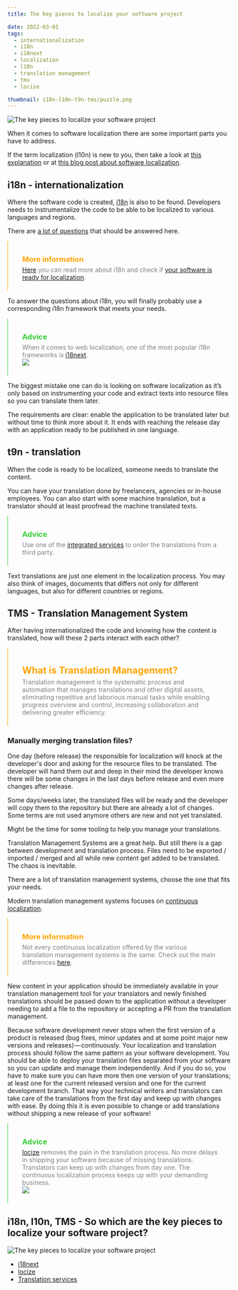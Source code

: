 ```yaml
---
title: The key pieces to localize your software project

date: 2022-03-01
tags:
  - internationalization
  - i18n
  - i18next
  - localization
  - l10n
  - translation management
  - tms
  - locize

thumbnail: i18n-l10n-t9n-tms/puzzle.png
---
```


![](puzzle.png "The key pieces to localize your software project")

When it comes to software localization there are some important parts you have to address.

If the term localization (l10n) is new to you, then take a look at [this explanation](../localization/) or at [this blog post about software localization](../what-is-software-localization/).


## i18n - internationalization <a name="i18n"></a>

Where the software code is created, [i18n](../what-is-i18n/) is also to be found. Developers needs to instrumentalize the code to be able to be localized to various languages and regions.

There are [a lot of questions](../is-your-software-ready-for-localization/) that should be answered here.

<div style="border-left: 0.5px solid orange;padding: 0.5rem 2rem">
  <h3 style="color:orange; margin-bottom: 0px;">More information</h3>
  <p style="color:grey; margin-top: 5px;"><a href="../what-is-i18n/" title="What is i18n?">Here</a> you can read more about i18n and check if <a href="../is-your-software-ready-for-localization/" title="Is your software ready for localization?">your software is ready for localization</a>.</p>
</div>

To answer the questions about i18n, you will finally probably use a corresponding i18n framework that meets your needs.

<div style="border-left: 0.5px solid limegreen;padding: 0.5rem 2rem">
  <h3 style="color:limegreen; margin-bottom: 0px;">Advice</h3>
  <p style="color:grey; margin-top: 5px;">When it comes to web localization, one of the most popular i18n frameworks is <a href="https://www.i18next.com" title="i18next - The best i18n frameworks for JavaScript">i18next</a>.
  <br />
  <a href="https://www.i18next.com" title="i18next - The best i18n frameworks for JavaScript">
    <img src="i18next-logo.png" />
  </a>
  </p>
</div>


The biggest mistake one can do is looking on software localization as it’s only based on instrumenting your code and extract texts into resource files so you can translate them later.

The requirements are clear: enable the application to be translated later but without time to think more about it. It ends with reaching the release day with an application ready to be published in one language.


## t9n - translation <a name="t9n"></a>

When the code is ready to be localized, someone needs to translate the content.

You can have your translation done by freelancers, agencies or in-house employees. You can also start with some machine translation, but a translator should at least proofread the machine translated texts.

<div style="border-left: 0.5px solid limegreen;padding: 0.5rem 2rem">
  <h3 style="color:limegreen; margin-bottom: 0px;">Advice</h3>
  <p style="color:grey; margin-top: 5px;">Use one of the <a href="/services.html#translationservices" title="Integrated professional translation partners">integrated services</a> to order the translations from a third party.
  </p>
</div>

Text translations are just one element in the localization process. You may also think of images, documents that differs not only for different languages, but also for different countries or regions.


## TMS - Translation Management System <a name="tms"></a>

After having internationalized the code and knowing how the content is translated, how will these 2 parts interact with each other?

<div style="border-left: 0.5px solid orange;padding: 0.5rem 2rem">
  <h2 style="color:orange; margin-bottom: 0px;">What is Translation Management?</h2>
  <p style="color:grey; margin-top: 5px;">Translation management is the systematic process and automation that manages translations and other digital assets, eliminating repetitive and laborious manual tasks while enabling progress overview and control, increasing collaboration and delivering greater efficiency.</p>
</div>

### Manually merging translation files?

One day (before release) the responsible for localization will knock at the developer's door and asking for the resource files to be translated. The developer will hand them out and deep in their mind the developer knows there will be some changes in the last days before release and even more changes after release.

Some days/weeks later, the translated files will be ready and the developer will copy them to the repository but there are already a lot of changes. Some terms are not used anymore others are new and not yet translated.

Might be the time for some tooling to help you manage your translations.

Translation Management Systems are a great help. But still there is a gap between development and translation process. Files need to be exported / imported / merged and all while new content get added to be translated. The chaos is inevitable.

There are a lot of translation management systems, choose the one that fits your needs.

Modern translation management systems focuses on [continuous localization](../modern-continuous-localization/).

<div style="border-left: 0.5px solid orange;padding: 0.5rem 2rem">
  <h3 style="color:orange; margin-bottom: 0px;">More information</h3>
  <p style="color:grey; margin-top: 5px;">Not every continuous localization offered by the various translation management systems is the same. Check out the main differences <a href="../modern-continuous-localization/" title="Continuous Localization vs. Continuous Localization">here</a>.</p>
</div>

New content in your application should be immediately available in your translation management tool for your translators and newly finished translations should be passed down to the application without a developer needing to add a file to the repository or accepting a PR from the translation management.

Because software development never stops when the first version of a product is released (bug fixes, minor updates and at some point major new versions and releases) — continuously. Your localization and translation process should follow the same pattern as your software development. You should be able to deploy your translation files separated from your software so you can update and manage them independently. And if you do so, you have to make sure you can have more then one version of your translations; at least one for the current released version and one for the current development branch. That way your technical writers and translators can take care of the translations from the first day and keep up with changes with ease. By doing this it is even possible to change or add translations without shipping a new release of your software!

<div style="border-left: 0.5px solid limegreen;padding: 0.5rem 2rem">
  <h3 style="color:limegreen; margin-bottom: 0px;">Advice</h3>
  <p style="color:grey; margin-top: 5px;"><a href="https://www.locize.com" title="locize - Bridging the gap between translation and development">locize</a> removes the pain in the translation process. No more delays in shipping your software because of missing translations. Translators can keep up with changes from day one. The continuous localization process keeps up with your demanding business.
  <br />
  <a href="https://www.locize.com" title="locize - Bridging the gap between translation and development">
    <img src="locize-logo.png" />
  </a>
  </p>
</div>


## i18n, l10n, TMS - So which are the key pieces to localize your software project?

![](puzzle_specific.png "The key pieces to localize your software project")

- [i18next](https://www.i18next.com)
- [locize](https://www.locize.com)
- [Translation services](https://locize.com/services.html#translationservices)
